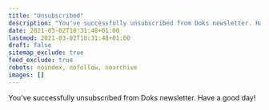 ```yaml
---
title: "Unsubscribed"
description: "You've successfully unsubscribed from Doks newsletter. Have a good day!"
date: 2021-03-02T18:31:48+01:00
lastmod: 2021-03-02T18:31:48+01:00
draft: false
sitemap_exclude: true
feed_exclude: true
robots: noindex, nofollow, noarchive
images: []
---
```


You've successfully unsubscribed from Doks newsletter. Have a good day!
